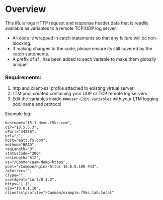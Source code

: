 # Overview 
This iRule logs HTTP request and response header data that is readily available as variables to a remote TCP/UDP log server. 
    
- All code is wrapped in catch statements so that any failure will be non-blocking.  
- If making changes to the code, please ensure its still covered by the catch statements.  
- A prefix of z1_ has been added to each variable to make them globally unique.  

### Requirements:
1. http and client-ssl profile attached to existing virtual server.
2. LTM pool created containing your UDP or TCP remote log servers 
3. Edit the variables inside `###User-Edit Variables` with your LTM logging pool name and protocol

Example log:
```
hostname="15-1-demo.f5kc.com", 
cIP="10.5.5.3", 
cPort="34276", 
uri="/", 
host="matt.f5.com", 
method="HEAD", 
reqLength="0", 
statusCode="200", 
resLength="612", 
vs="/Common/asm-demo-https", 
pool="/Common/nginx-https 10.6.0.100 443", 
referrer="", 
cType="", 
userAgent="curl/8.1.2", 
httpv="1.1", 
vip="10.6.1.10", 
clientsslprofile="/Common/example.f5kc.lab.local"
```